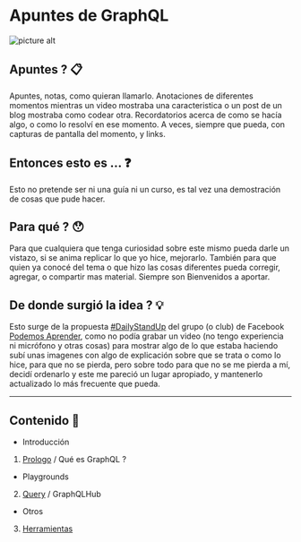 # Apuntes de GraphQL
![picture alt](https://cdn-images-1.medium.com/max/1200/1*RHQ7lpGDV_M3yWRa9DiR2g.png "GraphQL")
## Apuntes ?  :clipboard:
Apuntes, notas, como quieran llamarlo. 
Anotaciones de diferentes momentos mientras un video mostraba una caracteristica o un post de un blog mostraba como codear otra. 
Recordatorios acerca de como se hacía algo, o como lo resolví en ese momento. 
A veces, siempre que pueda, con capturas de pantalla del momento, y links.
## Entonces esto es ...  :question:
Esto no pretende ser ni una guía ni un curso, es tal vez una demostración de cosas que pude hacer.
## Para qué ?  :hushed:
Para que cualquiera que tenga curiosidad sobre este mismo pueda darle un vistazo, si se anima replicar lo que yo hice, mejorarlo.
También para que quien ya conocé del tema o que hizo las cosas diferentes pueda corregir, agregar, o compartir mas material. Siempre son Bienvenidos a aportar.
## De donde surgió la idea ?  :bulb:
Esto surge de la propuesta [#DailyStandUp](https://www.facebook.com/hashtag/dailystandup?source=feed_text&epa=HASHTAG) del grupo (o club) de Facebook [Podemos Aprender](https://www.facebook.com/groups/571508276552938/), como no podía grabar un video (no tengo experiencia ni micrófono y otras cosas) para mostrar algo de lo que estaba haciendo subí unas imagenes con algo de explicación sobre que se trata o como lo hice, para que no se pierda, pero sobre todo para que no se me pierda a mí, decidí ordenarlo y este me pareció un lugar apropiado, y mantenerlo actualizado lo más frecuente que pueda.
- - - -
## Contenido  :book:
- Introducción
1. [Prologo](https://github.com/gastonpereyra/Apuntes_GraphQL/blob/master/Contenido/Prologo.md) / Qué es GraphQL ?
- Playgrounds
2. [Query](https://github.com/gastonpereyra/Apuntes_GraphQL/blob/master/Contenido/playground_query.md) / GraphQLHub
- Otros
3. [Herramientas](https://github.com/gastonpereyra/Apuntes_GraphQL/blob/master/Contenido/Herramientas.md)
